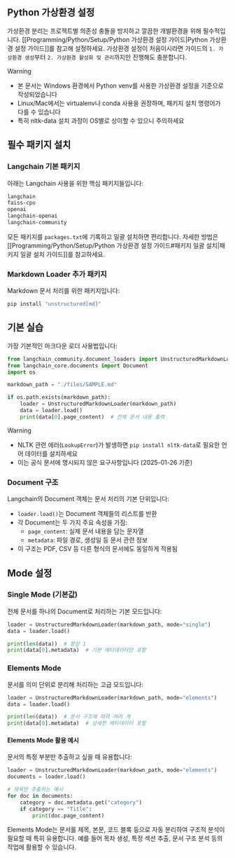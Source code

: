 ## Python 가상환경 설정
가상환경 분리는 프로젝트별 의존성 충돌을 방지하고 깔끔한 개발환경을 위해 필수적입니다. [[Programming/Python/Setup/Python 가상환경 설정 가이드|Python 가상환경 설정 가이드]]를 참고해 설정하세요. 가상환경 설정이 처음이시라면 가이드의 `1. 가상환경 생성`부터 `2. 가상환경 활성화 및 관리`까지만 진행해도 충분합니다.

> [!WARNING]
> - 본 문서는 Windows 환경에서 Python venv를 사용한 가상환경 설정을 기준으로 작성되었습니다
> - Linux/Mac에서는 virtualenv나 conda 사용을 권장하며, 패키지 설치 명령어가 다를 수 있습니다
> - 특히 nltk-data 설치 과정이 OS별로 상이할 수 있으니 주의하세요

## 필수 패키지 설치

### Langchain 기본 패키지 
아래는 Langchain 사용을 위한 핵심 패키지들입니다:
```txt
langchain        
faiss-cpu       
openai            
langchain-openai 
langchain-community 
```
모든 패키지를 `packages.txt`에 기록하고 일괄 설치하면 편리합니다. 자세한 방법은 [[Programming/Python/Setup/Python 가상환경 설정 가이드#패키지 일괄 설치|패키지 일괄 설치 가이드]]를 참고하세요.

### Markdown Loader 추가 패키지
Markdown 문서 처리를 위한 패키지입니다:
```bash
pip install "unstructured[md]"
```

## 기본 실습
가장 기본적인 마크다운 로더 사용법입니다:
```python
from langchain_community.document_loaders import UnstructuredMarkdownLoader  
from langchain_core.documents import Document
import os

markdown_path = "./files/SAMPLE.md"

if os.path.exists(markdown_path):
    loader = UnstructuredMarkdownLoader(markdown_path)
    data = loader.load()
    print(data[0].page_content)  # 전체 문서 내용 출력
```

> [!WARNING]
> - NLTK 관련 에러(`LookupError`)가 발생하면 `pip install nltk-data`로 필요한 언어 데이터를 설치하세요
> - 이는 공식 문서에 명시되지 않은 요구사항입니다 (2025-01-26 기준)

### Document 구조
Langchain의 Document 객체는 문서 처리의 기본 단위입니다:
- `loader.load()`는 Document 객체들의 리스트를 반환
- 각 Document는 두 가지 주요 속성을 가짐:
  - `page_content`: 실제 문서 내용을 담는 문자열
  - `metadata`: 파일 경로, 생성일 등 문서 관련 정보
- 이 구조는 PDF, CSV 등 다른 형식의 문서에도 동일하게 적용됨

## Mode 설정

### Single Mode (기본값)
전체 문서를 하나의 Document로 처리하는 기본 모드입니다:
```python
loader = UnstructuredMarkdownLoader(markdown_path, mode="single")
data = loader.load()

print(len(data))  # 항상 1
print(data[0].metadata)  # 기본 메타데이터만 포함
```

### Elements Mode
문서를 의미 단위로 분리해 처리하는 고급 모드입니다:
```python
loader = UnstructuredMarkdownLoader(markdown_path, mode="elements")
data = loader.load()

print(len(data))  # 문서 구조에 따라 여러 개
print(data[0].metadata)  # 상세한 메타데이터 포함
```

#### Elements Mode 활용 예시
문서의 특정 부분만 추출하고 싶을 때 유용합니다:
```python
loader = UnstructuredMarkdownLoader(markdown_path, mode="elements")
documents = loader.load()

# 제목만 추출하는 예시
for doc in documents:
    category = doc.metadata.get("category")
    if category == "Title":
        print(doc.page_content)
```

Elements Mode는 문서를 제목, 본문, 코드 블록 등으로 자동 분리하여 구조적 분석이 필요할 때 특히 유용합니다. 예를 들어 목차 생성, 특정 섹션 추출, 문서 구조 분석 등의 작업에 활용할 수 있습니다.